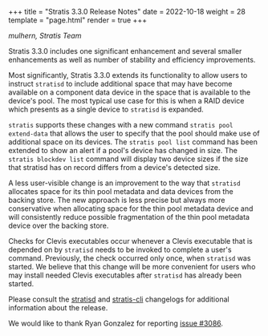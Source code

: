 +++
title = "Stratis 3.3.0 Release Notes"
date = 2022-10-18
weight = 28
template = "page.html"
render = true
+++

*mulhern, Stratis Team*

Stratis 3.3.0 includes one significant enhancement and several smaller
enhancements as well as number of stability and efficiency improvements.

Most significantly, Stratis 3.3.0 extends its functionality to allow users to
instruct `stratisd` to include additional space that may have become available
on a component data device in the space that is available to the device's pool.
The most typical use case for this is when a RAID device which presents as a
single device to `stratisd` is expanded.

`stratis` supports these changes with a new command `stratis pool extend-data`
that allows the user to specify that the pool should make use of
additional space on its devices. The `stratis pool list` command has been
extended to show an alert if a pool's device has changed in size. The
`stratis blockdev list` command will display two device sizes if the size
that stratisd has on record differs from a device's detected size.

A less user-visible change is an improvement to the way that `stratisd`
allocates space for its thin pool metadata and data devices from the backing
store. The new approach is less precise but always more conservative when
allocating space for the thin pool metadata device and will consistently reduce
possible fragmentation of the thin pool metadata device over the backing
store.

Checks for Clevis executables occur whenever a Clevis executable that is
depended on by `stratisd` needs to be invoked to complete a user's command.
Previously, the check occurred only once, when `stratisd` was started. We
believe that this change will be more convenient for users who may install
needed Clevis executables after `stratisd` has already been started.


<!-- more -->

Please consult the [stratisd] and [stratis-cli] changelogs for additional
information about the release.

We would like to thank Ryan Gonzalez for reporting [issue #3086].

[stratisd]: https://github.com/stratis-storage/stratisd/blob/master/CHANGES.txt
[stratis-cli]: https://github.com/stratis-storage/stratis-cli/blob/master/CHANGES.txt
[issue #3086]: https://github.com/stratis-storage/stratisd/issues/3086
